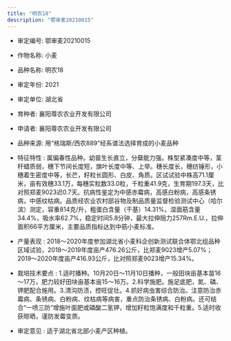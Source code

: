 ```yaml
---
title: "明农18"
description: "鄂审麦20210015"
---
```

* 审定编号:  鄂审麦20210015

*  作物名称:  小麦

*  品种名称:  明农18

*  审定年份:  2021

*  审定单位:  湖北省

* 育种者:  襄阳尊农农业开发有限公司

*  申请者:  襄阳尊农农业开发有限公司

*  品种来源:  用“格瑞斯/西农889”经系谱法选择育成的小麦品种

*  特征特性 : 
属偏春性品种。幼苗生长直立，分蘖能力强。株型紧凑度中等，茎秆蜡质弱，穗下节间长度短，旗叶长度中等、上举。穗长度长，穗纺锤形，小穗着生密度中等，长芒，籽粒长圆形、白皮、角质。区试试验中株高71.1厘米，亩有效穗33.1万，每穗实粒数33.0粒，千粒重41.9克，生育期197.3天，比对照郑麦9023迟0.7天。抗病性鉴定为中感赤霉病，高感白粉病，高感条锈病，中感纹枯病。品质经农业农村部谷物及制品质量监督检验测试中心（哈尔滨）测定，容重814克/升，粗蛋白含量（干基）14.31%，湿面筋含量34.4%，吸水率62.7%，稳定时间5.8分钟，最大拉伸阻力257Rm.E.U.，拉伸面积66平方厘米，主要品质指标达到中筋小麦标准。
 
*  产量表现 : 
2018～2020年度参加湖北省小麦科企创新测试联合体鄂北组品种区域试验，2018～2019年度亩产476.26公斤，比郑麦9023增产5.07%；2019～2020年度亩产416.93公斤，比对照郑麦9023增产15.34%。

*  栽培技术要点 : 
1.适时播种。10月20日～11月10日播种，一般田块亩基本苗16～17万，肥力较好田块亩基本亩15～16万。2.科学施肥。施足底肥，氮、磷、钾肥配合施用。3.清沟防渍，控旺促壮。4.抓好病虫害综合防治。注意防治赤霉病、条锈病、白粉病、纹枯病等病害，重点防治条锈病、白粉病。还可结合“一喷三防”增施叶面肥或磷酸二氢钾，增加籽粒饱满度和千粒重。5.适时收获晾晒，谨防发霉变质。

*  审定意见 : 
适于湖北省北部小麦产区种植。
